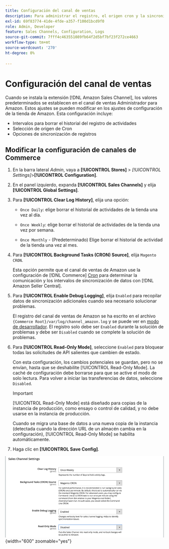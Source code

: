 ```yaml
---
title: Configuración del canal de ventas
description: Para administrar el registro, el origen cron y la sincronización de las funciones del canal de ventas de Amazon, actualice la configuración de Commerce.
exl-id: 69f83774-41de-4fde-a357-f100d1bcd9f0
role: Admin, Developer
feature: Sales Channels, Configuration, Logs
source-git-commit: 7fff4c463551089fb64f2d5bf7bf23f272ce4663
workflow-type: tm+mt
source-wordcount: '270'
ht-degree: 0%

---
```


# Configuración del canal de ventas

Cuando se instala la extensión [!DNL Amazon Sales Channel], los valores predeterminados se establecen en el canal de ventas Administrador para Amazon. Estos ajustes se pueden modificar en los ajustes de configuración de la tienda de Amazon. Esta configuración incluye:

- Intervalos para borrar el historial del registro de actividades
- Selección de origen de Cron
- Opciones de sincronización de registros

## Modificar la configuración de canales de Commerce

1. En la barra lateral _Admin_, vaya a **[!UICONTROL Stores]** > _[!UICONTROL Settings]_>**[!UICONTROL Configuration]**.

1. En el panel izquierdo, expanda **[!UICONTROL Sales Channels]** y elija **[!UICONTROL Global Settings]**.

1. Para **[!UICONTROL Clear Log History]**, elija una opción:

   - `Once Daily`: elige borrar el historial de actividades de la tienda una vez al día.

   - `Once Weekly`: elige borrar el historial de actividades de la tienda una vez por semana.

   - `Once Monthly` - (Predeterminado) Elige borrar el historial de actividad de la tienda una vez al mes.

1. Para **[!UICONTROL Background Tasks (CRON) Source]**, elija `Magento CRON`.

   Esta opción permite que el canal de ventas de Amazon use la configuración de [!DNL Commerce] [Cron](https://experienceleague.adobe.com/docs/commerce-admin/systems/tools/cron.html) para determinar la comunicación y los intervalos de sincronización de datos con [!DNL Amazon Seller Central].

1. Para **[!UICONTROL Enable Debug Logging]**, elija `Enabled` para recopilar datos de sincronización adicionales cuando sea necesario solucionar problemas.

   El registro del canal de ventas de Amazon se ha escrito en el archivo `{Commerce Root}/var/log/channel_amazon.log` y se puede ver en [modo de desarrollador](https://experienceleague.adobe.com/docs/commerce-admin/systems/tools/developer-tools.html#operation-modes). El registro solo debe ser `Enabled` durante la solución de problemas y debe ser `Disabled` cuando se complete la solución de problemas.

1. Para **[!UICONTROL Read-Only Mode]**, seleccione `Enabled` para bloquear todas las solicitudes de API salientes que cambien de estado.

   Con esta configuración, los cambios potenciales se guardan, pero no se envían, hasta que se deshabilite [!UICONTROL Read-Only Mode]. La caché de configuración debe borrarse para que se active el modo de solo lectura. Para volver a iniciar las transferencias de datos, seleccione `Disabled`.

   >[!IMPORTANT]
   >
   >[!UICONTROL Read-Only Mode] está diseñado para copias de la instancia de producción, como ensayo o control de calidad, y no debe usarse en la instancia de producción.
   >
   >Cuando se migra una base de datos a una nueva copia de la instancia (detectada cuando la dirección URL de un almacén cambia en la configuración), [!UICONTROL Read-Only Mode] se habilita automáticamente.

1. Haga clic en **[!UICONTROL Save Config]**.

![Configuración de Sales Channel](assets/config-sales-channel-global-settings.png){width="600" zoomable="yes"}
